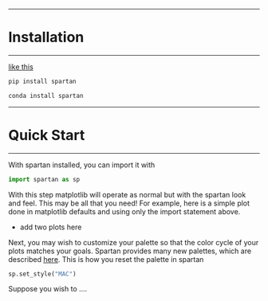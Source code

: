 ____
# Installation
____


[like this](https://seaborn.pydata.org/installing.html)

```python
pip install spartan
```

```python
conda install spartan
```


____
# Quick Start
____

With spartan installed, you can import it with
```python
import spartan as sp
```
With this step matplotlib will operate as normal but with the spartan look and feel. This may be all that you need! For example, here is a simple plot done in matplotlib defaults and using only the import statement above.

* add two plots here

Next, you may wish to customize your palette so that the color cycle of your plots matches your goals. Spartan provides many new palettes, which are described [here](palettes.md). This is how you reset the palette in spartan
```python
sp.set_style("MAC")
```
Suppose you wish to ....
